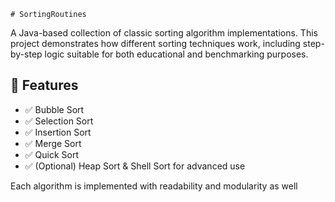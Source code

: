     # SortingRoutines

A Java-based collection of classic sorting algorithm implementations. This project demonstrates how different sorting techniques work, including step-by-step logic suitable for both educational and benchmarking purposes.
  
## 🚀 Features 
 
- ✅ Bubble Sort
- ✅ Selection Sort
- ✅ Insertion Sort
- ✅ Merge Sort 
- ✅ Quick Sort
- ✅ (Optional) Heap Sort & Shell Sort for advanced use   
  
Each algorithm is implemented with readability and modularity as well     
    
  
      
    
     
  
   
     
  
   
 
